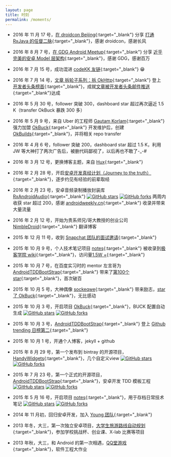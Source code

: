 ```yaml
---
layout: page
title: 时刻
permalink: /moments/
---
```


  * 2016 年 11 月 17 号，[在 droidcon Beijing](http://mp.weixin.qq.com/s?__biz=MzAxMjM0OTA3Nw==&mid=2650203973&idx=1&sn=e9a6829b8b2af8d32503541d9f123ac9&chksm=83b17cbfb4c6f5a9dde700be0785089f6959c07ca8f9b452e9f56af5ece38869d2033aaf704f#rd){:target="_blank"} 分享 [打通 RxJava 的任督二脉](/talks/RxJava-DroidCon-Beijing-Piasy){:target="_blank"}，感谢 droidcon，感谢长风
  
  * 2016 年 8 月 7 号，[在 GDG Android Meetup](http://mp.weixin.qq.com/s?__biz=MzA5MDg3MjczMg==&mid=2652003543&idx=1&sn=849c06ac198cbfe9cdcfae90b2a17021&scene=1&srcid=0902QGgAZZKCpZbNNPD66mnu#rd){:target="_blank"} 分享 [近乎完美的安卓 Model 层架构](/talks/Perfect-Android-Model-Layer-GDG-Meetup-Piasy){:target="_blank"}，感谢 GDG，感谢百万
  
  * 2016 年 7 月 15 号，成功混进 [codeKK 友链](http://www.codekk.com/gays){:target="_blank"} 😁
  
  * 2016 年 7 月 14 号，[文章 拆轮子系列：拆 OkHttp](/2016/07/11/Understand-OkHttp/){:target="_blank"} 登上 [开发者头条榜首](http://toutiao.io/posts/lh7zkk){:target="_blank"}，成就[文章被开发者头条邮件推送](/img/moments/understand_okhttp_top_at_toutiao_io.png){:target="_blank"}达成
  
  * 2016 年 5 月 30 号，follower 突破 300，dashboard star 超过再次逼近 1.5 K（transfer OkBuck 暴跌 300 多）
  
  * 2016 年 5 月 9 号，来自 Uber 的工程师 [Gautam Korlam](https://github.com/kageiit){:target="_blank"} 强力加盟 [OkBuck](https://github.com/OkBuilds/OkBuck){:target="_blank"} 开发维护后，创建 [OkBuilds](https://github.com/OkBuilds){:target="_blank"}，并将相关 repo transfer
  
  * 2016 年 4 月 6 号，follower 突破 200，dashboard star 超过 1.5 K，利用 JW 等大神打了两次广告后，被删代码鄙视了，以后再也不敢了-_-#
  
  * 2016 年 3 月 12 号，更换博客主题，来自 [Hux](http://huangxuan.me/){:target="_blank"}
  
  * 2016 年 2 月 28 号，开启[安卓开发真经计划（Journey to the truth）](http://journey.piasy.com/){:target="_blank"}，逐步约见有经验的前辈取经
  
  * 2016 年 2 月 23 号，安卓音频录制播放封装库 [RxAndroidAudio](https://github.com/Piasy/RxAndroidAudio){:target="_blank"} <a target="_blank" href="https://github.com/Piasy/RxAndroidAudio/stargazers" style="display: inline;"><img src="https://img.shields.io/github/stars/Piasy/RxAndroidAudio.svg?style=social&amp;label=Star" alt="GitHub stars" style="margin: 0;display: inline;"></a> <a target="_blank" href="https://github.com/Piasy/RxAndroidAudio/network" style="display: inline;"><img src="https://img.shields.io/github/forks/Piasy/RxAndroidAudio.svg?style=social&label=Fork" alt="GitHub forks" style="margin: 0;display: inline;"></a> 两周内收获 star 超过 200，感谢 [androidweekly.cn](http://androidweekly.cn/android-dev-weekly-issue-70/){:target="_blank"} 收录并带来大量流量
  
  * 2016 年 2 月 12 号，开始为贵系师兄/哥大教授的创业公司 [NimbleDroid](http://blog.nimbledroid.com/){:target="_blank"} 翻译博客
  
  * 2015 年 12 月 11 号，收到 [Snapchat 团队的面试邀请](/img/moments/interview-invite-from-snapchat.jpg){:target="_blank"}
  
  * 2015 年 10 月 9 号，个人技术笔记项目 [notes](https://github.com/Piasy/notes){:target="_blank"} 被收录到[极客学院 wiki](http://wiki.jikexueyuan.com/project/notes/){:target="_blank"}，访问量[1.5W +](http://wiki.jikexueyuan.com/list/android/){:target="_blank"}
  
  * 2015 年 10 月 7 号，在百度实习时的 mentor 左言哥为 [AndroidTDDBootStrap](https://github.com/Piasy/AndroidTDDBootStrap){:target="_blank"} 带来了[第100个 star](/img/moments/android-tdd-bootstrap-100-star.jpg){:target="_blank"}，首次破百
  
  * 2015 年 10 月 5 号，大神偶像 [sockeqwe](https://github.com/sockeqwe/){:target="_blank"} 带来励志，[star 了 OkBuck](/img/moments/okbuck-stared-by-sockeqwe.jpg){:target="_blank"}，无比感动
  
  * 2015 年 10 月 3 号，开启项目 [OkBuck](https://github.com/Piasy/OkBuck){:target="_blank"}，BUCK 配置自动生成 <a target="_blank" href="https://github.com/Piasy/OkBuck/stargazers" style="display: inline;"><img src="https://img.shields.io/github/stars/Piasy/OkBuck.svg?style=social&amp;label=Star" alt="GitHub stars" style="margin: 0;display: inline;"></a> <a target="_blank" href="https://github.com/Piasy/OkBuck/network" style="display: inline;"><img src="https://img.shields.io/github/forks/Piasy/OkBuck.svg?style=social&label=Fork" alt="GitHub forks" style="margin: 0;display: inline;"></a>
  
  * 2015 年 10 月 3 号，[AndroidTDDBootStrap](https://github.com/Piasy/AndroidTDDBootStrap){:target="_blank"} 登上 [Github trending 日榜第二](/img/moments/AndroidTDDBootStrap-github-trending-daily-second-position-10-3.png){:target="_blank"}
  
  * 2015 年 10 月 1 号，开通个人博客，jekyll + github
  
  * 2015 年 8 月 29 号，第一个发布到 bintray 的开源项目，[HandyWidgets](https://github.com/Piasy/HandyWidgets){:target="_blank"}，几个自定义view <a target="_blank" href="https://github.com/Piasy/HandyWidgets/stargazers" style="display: inline;"><img src="https://img.shields.io/github/stars/Piasy/HandyWidgets.svg?style=social&amp;label=Star" alt="GitHub stars" style="margin: 0;display: inline;"></a> <a target="_blank" href="https://github.com/Piasy/HandyWidgets/network" style="display: inline;"><img src="https://img.shields.io/github/forks/Piasy/HandyWidgets.svg?style=social&label=Fork" alt="GitHub forks" style="margin: 0;display: inline;"></a>
  
  * 2015 年 7 月 23 号，第一个正式的开源项目，[AndroidTDDBootStrap](https://github.com/Piasy/AndroidTDDBootStrap){:target="_blank"}，安卓开发 TDD 模板工程 <a target="_blank" href="https://github.com/Piasy/AndroidTDDBootStrap/stargazers" style="display: inline;"><img src="https://img.shields.io/github/stars/Piasy/AndroidTDDBootStrap.svg?style=social&amp;label=Star" alt="GitHub stars" style="margin: 0;display: inline;"></a> <a target="_blank" href="https://github.com/Piasy/AndroidTDDBootStrap/network" style="display: inline;"><img src="https://img.shields.io/github/forks/Piasy/AndroidTDDBootStrap.svg?style=social&label=Fork" alt="GitHub forks" style="margin: 0;display: inline;"></a>
  
  * 2015 年 5 月 16 号，开启项目 [notes](https://github.com/Piasy/notes){:target="_blank"}，用于存档日常技术笔记 <a target="_blank" href="https://github.com/Piasy/notes/stargazers" style="display: inline;"><img src="https://img.shields.io/github/stars/Piasy/notes.svg?style=social&amp;label=Star" alt="GitHub stars" style="margin: 0;display: inline;"></a> <a target="_blank" href="https://github.com/Piasy/notes/network" style="display: inline;"><img src="https://img.shields.io/github/forks/Piasy/notes.svg?style=social&label=Fork" alt="GitHub forks" style="margin: 0;display: inline;"></a>
  
  * 2014 年 11 月初，回归安卓开发，加入 [Young 团队](http://www.wandoujia.com/apps/com.xueba.client.app){:target="_blank"}
  
  * 2013 年冬，大三，第一次独立安卓项目，[大学生旅游路线自动规划](https://github.com/Piasy/student_travel_app){:target="_blank"}，参加学校挑战杯、创业课、X-lab 比赛等项目
  
  * 2013 年秋，大三，和 Android 的第一次相遇，[QQ堂游戏](https://github.com/Piasy/QQTang){:target="_blank"}，软件工程大作业
